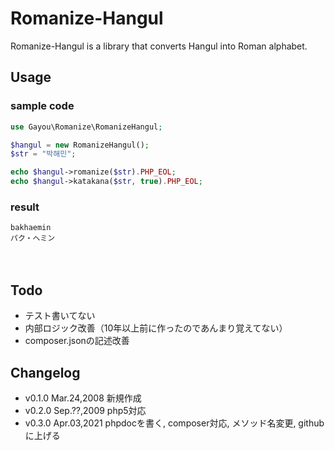 # Romanize-Hangul
Romanize-Hangul is a library that converts Hangul into Roman alphabet.

## Usage
### sample code
```php
use Gayou\Romanize\RomanizeHangul;

$hangul = new RomanizeHangul();
$str = "박해민";

echo $hangul->romanize($str).PHP_EOL;
echo $hangul->katakana($str, true).PHP_EOL;
```

### result
```
bakhaemin
パク・ヘミン
```
　

## Todo
* テスト書いてない
* 内部ロジック改善（10年以上前に作ったのであんまり覚えてない）
* composer.jsonの記述改善
　
　

## Changelog
* v0.1.0 Mar.24,2008 新規作成
* v0.2.0 Sep.??,2009 php5対応
* v0.3.0 Apr.03,2021 phpdocを書く, composer対応, メソッド名変更, githubに上げる
